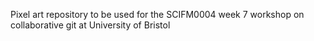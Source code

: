 Pixel art repository to be used for the SCIFM0004 week 7 workshop on collaborative git at University of Bristol
